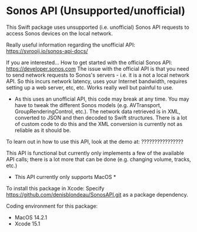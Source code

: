  # Sonos API (Unsupported/unofficial)

This Swift package uses unsupported (i.e. unofficial) Sonos API requests to access Sonos devices on the local network. 

Really useful information regarding the unofficial API: https://svrooij.io/sonos-api-docs/

If you are interested... How to get started with the official Sonos API: https://developer.sonos.com
The issue with the official API is that you need to send network requests to Sonos's servers - i.e. it is a not a local network API. So this incurs network latency, uses your Internet bandwidth, requires setting up a web server, etc, etc. Works really well but painful to use.

* As this uses an unofficial API, this code may break at any time. You may have to tweak the different Sonos models (e.g. AVTransport, GroupRenderingControl, etc.). The network data retrieved is in XML, converted to JSON and then decoded to Swift structures. There is a lot of custom code to do this and the XML conversion is currently not as reliable as it should be.

To learn out in how to use this API, look at the demo at: ????????????????

This API is functional but currently only implements a few of the available API calls; there is a lot more that can be done (e.g. changing volume, tracks, etc.)

* This API currently only supports MacOS *

To install this package in Xcode: Specify https://github.com/denisblondeau/SonosAPI.git as a package dependency.

Coding environment for this package:
 - MacOS 14.2.1
 - Xcode 15.1
